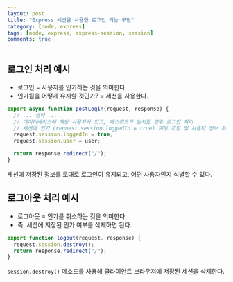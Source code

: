 ```yaml
---
layout: post
title: "Express 세션을 사용한 로그인 기능 구현"
category: [node, express]
tags: [node, express, express-session, session]
comments: true
---
```


## 로그인 처리 예시

- 로그인 = 사용자를 인가하는 것을 의미한다.
- 인가됨을 어떻게 유지할 것인가? = 세션을 사용한다.

```javascript
export async function postLogin(request, response) {
  // ... 생략 ...
  // 데이터베이스에 해당 사용자가 있고, 패스워드가 일치할 경우 로그인 처리
  // 세션에 인가 (request.session.loggedIn = true) 여부 저장 및 사용자 정보 저장
  request.session.loggedIn = true;
  request.session.user = user;

  return response.redirect("/");
}
```

세션에 저장된 정보를 토대로 로그인이 유지되고, 어떤 사용자인지 식별할 수 있다.

## 로그아웃 처리 예시

- 로그아웃 = 인가를 취소하는 것을 의미한다.
- 즉, 세션에 저장된 인가 여부를 삭제하면 된다.

```javascript
export function logout(request, response) {
  request.session.destroy();
  return response.redirect("/");
}
```

`session.destroy()` 메소드를 사용해 클라이언트 브라우저에 저장된 세션을 삭제한다.
